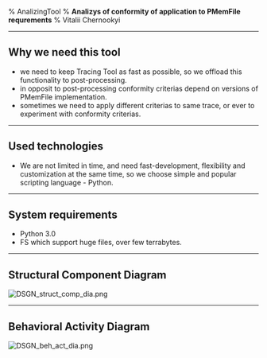 % AnalizingTool
% **Analizys of conformity of application to PMemFile requrements**
% Vitalii Chernookyi

******

Why we need this tool
---------------------

 - we need to keep Tracing Tool as fast as possible, so we offload this
   functionality to post-processing.
 - in opposit to post-processing conformity criterias depend on versions
   of PMemFile implementation.
 - sometimes we need to apply different criterias to same trace, or ever
   to experiment with conformity criterias.

******

Used technologies
------------------

 - We are not limited in time, and need fast-development, flexibility and
   customization at the same time, so we choose simple and popular scripting
   language \- Python.

******

System requirements
--------------------

 - Python 3.0
 - FS which support huge files, over few terrabytes.

******

Structural Component Diagram
-----------------------------

![DSGN_struct_comp_dia.png](DSGN_struct_comp_dia.png)

******

Behavioral Activity Diagram
----------------------------

![DSGN_beh_act_dia.png](DSGN_beh_act_dia.png)

